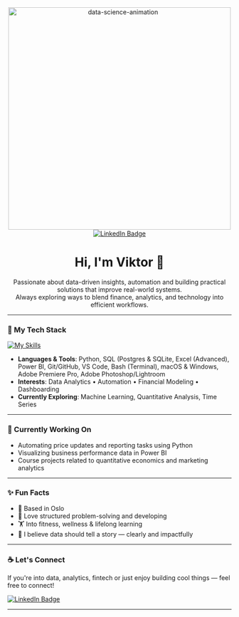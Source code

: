 <div align="center">
  <!-- GIF Section -->
  <img src="https://media3.giphy.com/media/v1.Y2lkPTc5MGI3NjExYTI4ODduZzZ2N25qdHJxa2M4OTF3bGkwNHdjc2VldTA1YmJ6bTl3YyZlcD12MV9pbnRlcm5hbF9naWZfYnlfaWQmY3Q9Zw/l378c04F2fjeZ7vH2/giphy.gif" width="500" alt="data-science-animation">

  <!-- Badges -->
  <div id="badges">
    <a href="https://www.linkedin.com/in/viktorigesund/">
      <img src="https://img.shields.io/badge/LinkedIn-blue?style=for-the-badge&logo=linkedin&logoColor=white" alt="LinkedIn Badge"/>
    </a>
  </div>

  <h1>Hi, I'm Viktor 👋</h1>

  <p>
    Passionate about data-driven insights, automation and building practical solutions that improve real-world systems. <br>
    Always exploring ways to blend finance, analytics, and technology into efficient workflows.
  </p>
</div>

---

### 🧠 My Tech Stack

[![My Skills](https://skillicons.dev/icons?i=python,sqlite,github,git,vscode,apple,windows,premiere,postgres,bash,azure)](https://skillicons.dev)

- **Languages & Tools**: Python, SQL (Postgres & SQLite, Excel (Advanced), Power BI, Git/GitHub, VS Code, Bash (Terminal), macOS & Windows, Adobe Premiere Pro, Adobe Photoshop/Lightroom
- **Interests**: Data Analytics • Automation • Financial Modeling • Dashboarding  
- **Currently Exploring**: Machine Learning, Quantitative Analysis, Time Series

---

### 💼 Currently Working On

- Automating price updates and reporting tasks using Python  
- Visualizing business performance data in Power BI  
- Course projects related to quantitative economics and marketing analytics

---

### ✨ Fun Facts

- 📍 Based in Oslo 
- 🧠 Love structured problem-solving and developing  
- 🏋️ Into fitness, wellness & lifelong learning  
- 💬 I believe data should tell a story — clearly and impactfully

---

### ☕ Let's Connect

If you're into data, analytics, fintech or just enjoy building cool things — feel free to connect!

<a href="https://www.linkedin.com/in/viktorigesund/">
  <img src="https://img.shields.io/badge/LinkedIn-blue?style=flat-square&logo=linkedin" alt="LinkedIn Badge"/>
</a>

---
